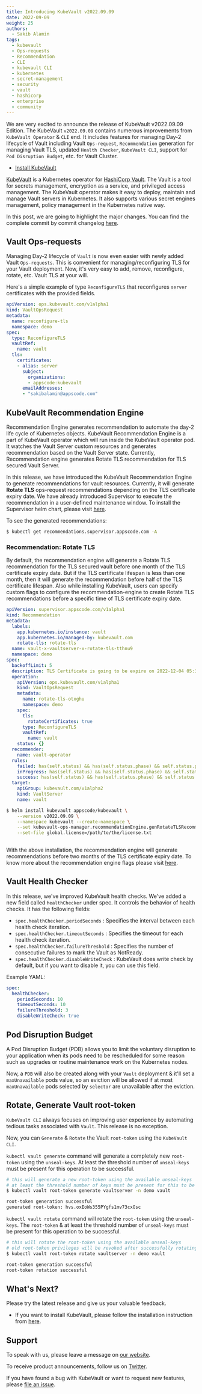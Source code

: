 ```yaml
---
title: Introducing KubeVault v2022.09.09
date: 2022-09-09
weight: 25
authors:
  - Sakib Alamin
tags:
  - kubevault
  - Ops-requests
  - Recommendation
  - CLI
  - kubevault CLI
  - kubernetes
  - secret-management
  - security
  - vault
  - hashicorp
  - enterprise
  - community
---
```


We are very excited to announce the release of KubeVault v2022.09.09 Edition. 
The KubeVault `v2022.09.09` contains numerous improvements from `KubeVault Operator` & `CLI` end. 
It includes features for managing Day-2 lifecycle of Vault including Vault `Ops-request`, `Recommendation` generation for managing Vault TLS, updated `Health Checker`, `KubeVault CLI`, support for `Pod Disruption Budget`, etc. for Vault Cluster. 

- [Install KubeVault](https://kubevault.com/docs/v2022.09.09/setup/)

[KubeVault](https://kubevault.com) is a Kubernetes operator for [HashiCorp Vault](https://www.vaultproject.io/). The Vault is a tool for secrets management, encryption as a service, and privileged access management. The KubeVault operator makes it easy to deploy, maintain and manage Vault servers in Kubernetes. It also supports various secret engines management, policy management in the Kubernetes native way.

In this post, we are going to highlight the major changes. You can find the complete commit by commit changelog [here](https://github.com/kubevault/CHANGELOG/blob/master/releases/v2022.09.09/README.md).

## Vault Ops-requests

Managing Day-2 lifecycle of `Vault` is now even easier with newly added Vault `Ops-requests`. This is convenient for managing/reconfiguring TLS for your Vault deployment. Now, it's very easy to add, remove, reconfigure, rotate, etc. Vault TLS at your will. 

Here's a simple example of type `ReconfigureTLS` that reconfigures `server` certificates with the provided fields.

```yaml
apiVersion: ops.kubevault.com/v1alpha1
kind: VaultOpsRequest
metadata:
  name: reconfigure-tls
  namespace: demo
spec:
  type: ReconfigureTLS
  vaultRef:
    name: vault
  tls:
    certificates:
    - alias: server
      subject:
        organizations:
        - appscode:kubevault
      emailAddresses:
      - "sakibalamin@appscode.com"
```

## KubeVault Recommendation Engine

Recommendation Engine generates recommendation to automate the day-2 life cycle of Kubernetes objects. 
KubeVault Recommendation Engine is a part of KubeVault operator which will run inside the KubeVault operator pod. 
It watches the Vault Server custom resources and generates recommendation based on the Vault Server state. 
Currently, Recommendation engine generates Rotate TLS recommendation for TLS secured Vault Server.

In this release, we have introduced the KubeVault Recommendation Engine to generate recommendations for vault resources.
Currently, it will generate **Rotate TLS** ops-request recommendations depending on the TLS certificate expiry date. We have already introduced Supervisor to execute the recommendation in a user-defined maintenance window. To install the Supervisor helm chart, please visit [here](https://github.com/kubeops/installer/tree/master/charts/supervisor).

To see the generated recommendations:

```bash
$ kubectl get recommendations.supervisor.appscode.com -A
```

### Recommendation: Rotate TLS

By default, the recommendation engine will generate a Rotate TLS recommendation for the TLS secured vault before one month of the TLS certificate expiry date. But if the TLS certificate lifespan is less than one month, then it will generate the recommendation before half of the TLS certificate lifespan. Also while installing KubeVault, users can specify custom flags to configure the recommendation-engine to create Rotate TLS recommendations before a specific time of TLS certificate expiry date.

```yaml
apiVersion: supervisor.appscode.com/v1alpha1
kind: Recommendation
metadata:
  labels:
    app.kubernetes.io/instance: vault
    app.kubernetes.io/managed-by: kubevault.com
    rotate-tls: rotate-tls
  name: vault-x-vaultserver-x-rotate-tls-tthnu9
  namespace: demo
spec:
  backoffLimit: 5
  description: TLS Certificate is going to be expire on 2022-12-04 05:34:37 +0000 UTC
  operation:
    apiVersion: ops.kubevault.com/v1alpha1
    kind: VaultOpsRequest
    metadata:
      name: rotate-tls-otxghu
      namespace: demo
    spec:
      tls:
        rotateCertificates: true
      type: ReconfigureTLS
      vaultRef:
        name: vault
    status: {}
  recommender:
    name: vault-operator
  rules:
    failed: has(self.status) && has(self.status.phase) && self.status.phase == 'Failed'
    inProgress: has(self.status) && has(self.status.phase) && self.status.phase == 'Progressing'
    success: has(self.status) && has(self.status.phase) && self.status.phase == 'Successful'
  target:
    apiGroup: kubevault.com/v1alpha2
    kind: VaultServer
    name: vault
```

```bash
$ helm install kubevault appscode/kubevault \
    --version v2022.09.09 \
    --namespace kubevault --create-namespace \
    --set kubevault-ops-manager.recommendationEngine.genRotateTLSRecommendationBeforeExpiryMonth=2 \
    --set-file global.license=/path/to/the/license.txt
    
```

With the above installation, the recommendation engine will generate recommendations before two months of the TLS certificate expiry date. To know more about the recommendation engine flags please visit [here](https://github.com/kubevault/installer/tree/master/charts/kubevault-operator).

## Vault Health Checker

In this release, we've improved KubeVault health checks. We've added a new field called `healthChecker` under spec. It controls the behavior of health checks. It has the following fields:

- `spec.healthChecker.periodSeconds` : Specifies the interval between each health check iteration.
- `spec.healthChecker.timeoutSeconds` : Specifies the timeout for each health check iteration.
- `spec.healthChecker.failureThreshold` : Specifies the number of consecutive failures to mark the Vault as NotReady.
- `spec.healthChecker.disableWriteCheck` : KubeVault does write check by default, but if you want to disable it, you can use this field.

Example YAML:

```yaml
spec:
  healthChecker:
    periodSeconds: 10
    timeoutSeconds: 10
    failureThreshold: 3
    disableWriteCheck: true
```

## Pod Disruption Budget

A Pod Disruption Budget (PDB) allows you to limit the voluntary disruption to your application when its pods need to be rescheduled for some reason such as upgrades or routine maintenance work on the Kubernetes nodes.

Now, a `PDB` will also be created along with your `Vault` deployment & it'll set a `maxUnavailable` pods value, so an eviction will be allowed if at most `maxUnavailable` pods selected by `selector` are unavailable after the eviction.

## Rotate, Generate Vault root-token

`KubeVault CLI` always focuses on improving user experience by automating tedious tasks associated with `Vault`. This release is no exception. 

Now, you can `Generate` & `Rotate` the Vault `root-token` using the `KubeVault CLI`. 

`kubectl vault generate` command will generate a completely new `root-token` using the `unseal-keys`. At least the threshold number of `unseal-keys` must be present for this operation to be successful.

```bash
# this will generate a new root-token using the available unseal-keys
# at least the threshold number of keys must be present for this to be successful
$ kubectl vault root-token generate vaultserver -n demo vault

root-token generation successful
generated root-token: hvs.oxEoWs355PYgfs1mv73cxOsc
```

`kubectl vault rotate` command will rotate the `root-token` using the `unseal-keys`. The `root-token` & at least the threshold number of `unseal-keys` must be present for this operation to be successful.

```bash
# this will rotate the root-token using the available unseal-keys
# old root-token privileges will be revoked after successfully rotating the token
$ kubectl vault root-token rotate vaultserver -n demo vault

root-token generation successful
root-token rotation successful
```

## What's Next?

Please try the latest release and give us your valuable feedback.

- If you want to install KubeVault, please follow the installation instruction from [here](https://kubevault.com/docs/v2022.09.09/setup).

## Support

To speak with us, please leave a message on [our website](https://appscode.com/contact/).

To receive product announcements, follow us on [Twitter](https://twitter.com/KubeVault).

If you have found a bug with KubeVault or want to request new features, please [file an issue](https://github.com/kubevault/project/issues/new).

